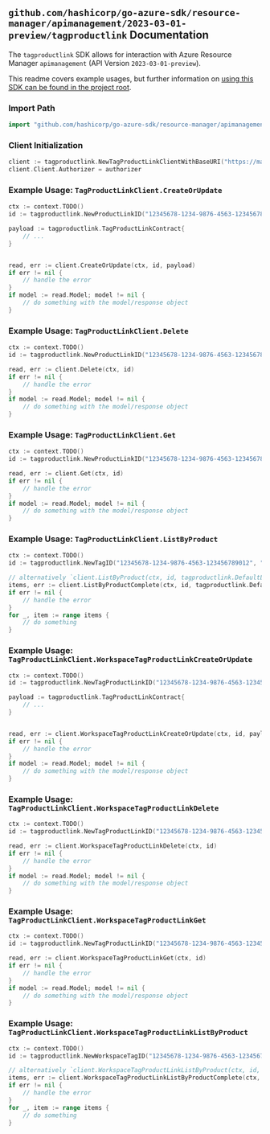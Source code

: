 
## `github.com/hashicorp/go-azure-sdk/resource-manager/apimanagement/2023-03-01-preview/tagproductlink` Documentation

The `tagproductlink` SDK allows for interaction with Azure Resource Manager `apimanagement` (API Version `2023-03-01-preview`).

This readme covers example usages, but further information on [using this SDK can be found in the project root](https://github.com/hashicorp/go-azure-sdk/tree/main/docs).

### Import Path

```go
import "github.com/hashicorp/go-azure-sdk/resource-manager/apimanagement/2023-03-01-preview/tagproductlink"
```


### Client Initialization

```go
client := tagproductlink.NewTagProductLinkClientWithBaseURI("https://management.azure.com")
client.Client.Authorizer = authorizer
```


### Example Usage: `TagProductLinkClient.CreateOrUpdate`

```go
ctx := context.TODO()
id := tagproductlink.NewProductLinkID("12345678-1234-9876-4563-123456789012", "example-resource-group", "serviceName", "tagId", "productLinkId")

payload := tagproductlink.TagProductLinkContract{
	// ...
}


read, err := client.CreateOrUpdate(ctx, id, payload)
if err != nil {
	// handle the error
}
if model := read.Model; model != nil {
	// do something with the model/response object
}
```


### Example Usage: `TagProductLinkClient.Delete`

```go
ctx := context.TODO()
id := tagproductlink.NewProductLinkID("12345678-1234-9876-4563-123456789012", "example-resource-group", "serviceName", "tagId", "productLinkId")

read, err := client.Delete(ctx, id)
if err != nil {
	// handle the error
}
if model := read.Model; model != nil {
	// do something with the model/response object
}
```


### Example Usage: `TagProductLinkClient.Get`

```go
ctx := context.TODO()
id := tagproductlink.NewProductLinkID("12345678-1234-9876-4563-123456789012", "example-resource-group", "serviceName", "tagId", "productLinkId")

read, err := client.Get(ctx, id)
if err != nil {
	// handle the error
}
if model := read.Model; model != nil {
	// do something with the model/response object
}
```


### Example Usage: `TagProductLinkClient.ListByProduct`

```go
ctx := context.TODO()
id := tagproductlink.NewTagID("12345678-1234-9876-4563-123456789012", "example-resource-group", "serviceName", "tagId")

// alternatively `client.ListByProduct(ctx, id, tagproductlink.DefaultListByProductOperationOptions())` can be used to do batched pagination
items, err := client.ListByProductComplete(ctx, id, tagproductlink.DefaultListByProductOperationOptions())
if err != nil {
	// handle the error
}
for _, item := range items {
	// do something
}
```


### Example Usage: `TagProductLinkClient.WorkspaceTagProductLinkCreateOrUpdate`

```go
ctx := context.TODO()
id := tagproductlink.NewTagProductLinkID("12345678-1234-9876-4563-123456789012", "example-resource-group", "serviceName", "workspaceId", "tagId", "productLinkId")

payload := tagproductlink.TagProductLinkContract{
	// ...
}


read, err := client.WorkspaceTagProductLinkCreateOrUpdate(ctx, id, payload)
if err != nil {
	// handle the error
}
if model := read.Model; model != nil {
	// do something with the model/response object
}
```


### Example Usage: `TagProductLinkClient.WorkspaceTagProductLinkDelete`

```go
ctx := context.TODO()
id := tagproductlink.NewTagProductLinkID("12345678-1234-9876-4563-123456789012", "example-resource-group", "serviceName", "workspaceId", "tagId", "productLinkId")

read, err := client.WorkspaceTagProductLinkDelete(ctx, id)
if err != nil {
	// handle the error
}
if model := read.Model; model != nil {
	// do something with the model/response object
}
```


### Example Usage: `TagProductLinkClient.WorkspaceTagProductLinkGet`

```go
ctx := context.TODO()
id := tagproductlink.NewTagProductLinkID("12345678-1234-9876-4563-123456789012", "example-resource-group", "serviceName", "workspaceId", "tagId", "productLinkId")

read, err := client.WorkspaceTagProductLinkGet(ctx, id)
if err != nil {
	// handle the error
}
if model := read.Model; model != nil {
	// do something with the model/response object
}
```


### Example Usage: `TagProductLinkClient.WorkspaceTagProductLinkListByProduct`

```go
ctx := context.TODO()
id := tagproductlink.NewWorkspaceTagID("12345678-1234-9876-4563-123456789012", "example-resource-group", "serviceName", "workspaceId", "tagId")

// alternatively `client.WorkspaceTagProductLinkListByProduct(ctx, id, tagproductlink.DefaultWorkspaceTagProductLinkListByProductOperationOptions())` can be used to do batched pagination
items, err := client.WorkspaceTagProductLinkListByProductComplete(ctx, id, tagproductlink.DefaultWorkspaceTagProductLinkListByProductOperationOptions())
if err != nil {
	// handle the error
}
for _, item := range items {
	// do something
}
```
